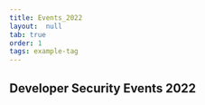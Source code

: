```yaml
---
title: Events_2022
layout:  null
tab: true
order: 1
tags: example-tag
---
```


## Developer Security Events 2022

